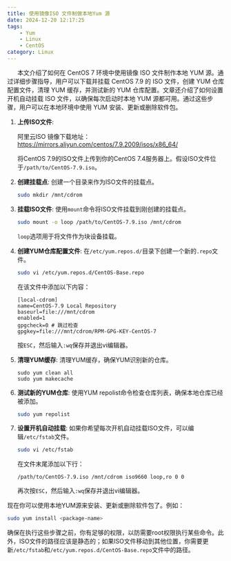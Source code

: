 ```yaml
---
title: 使用镜像ISO 文件制做本地Yum 源
date: 2024-12-20 12:17:25
tags:
    - Yum
    - Linux
    - CentOS
category: Linux
---
```


&nbsp;&nbsp;&nbsp;&nbsp;&nbsp;&nbsp;本文介绍了如何在 CentOS 7 环境中使用镜像 ISO 文件制作本地 YUM 源。通过详细步骤指导，用户可以下载并挂载 CentOS 7.9 的 ISO 文件，创建 YUM 仓库配置文件，清理 YUM 缓存，并测试新的 YUM 仓库配置。文章还介绍了如何设置开机自动挂载 ISO 文件，以确保每次启动时本地 YUM 源都可用。通过这些步骤，用户可以在本地环境中使用 YUM 安装、更新或删除软件包。

<!-- more -->

1. **上传ISO文件**:

   阿里云ISO 镜像下载地址：https://mirrors.aliyun.com/centos/7.9.2009/isos/x86_64/

   将CentOS 7.9的ISO文件上传到你的CentOS 7.4服务器上。假设ISO文件位于`/path/to/CentOS-7.9.iso`。

2. **创建挂载点**:
   创建一个目录来作为ISO文件的挂载点。

   ```sh
   sudo mkdir /mnt/cdrom
   ```

3. **挂载ISO文件**:
   使用`mount`命令将ISO文件挂载到刚创建的挂载点。

   ```sh
   sudo mount -o loop /path/to/CentOS-7.9.iso /mnt/cdrom
   ```

   `loop`选项用于将文件作为块设备挂载。

4. **创建YUM仓库配置文件**:
   在`/etc/yum.repos.d/`目录下创建一个新的`.repo`文件。

   ```sh
   sudo vi /etc/yum.repos.d/CentOS-Base.repo
   ```

   在该文件中添加以下内容：

   ```shell
   [local-cdrom]
   name=CentOS-7.9 Local Repository
   baseurl=file:///mnt/cdrom
   enabled=1
   gpgcheck=0 # 跳过检查
   gpgkey=file:///mnt/cdrom/RPM-GPG-KEY-CentOS-7
   ```

   按`ESC`，然后输入`:wq`保存并退出vi编辑器。

5. **清理YUM缓存**:
   清理YUM缓存，确保YUM识别新的仓库。

   ```shell
   sudo yum clean all
   sudo yum makecache
   ```

6. **测试新的YUM仓库**:
   使用YUM repolist命令检查仓库列表，确保本地仓库已经被添加。

   ```sh
   sudo yum repolist
   ```

7. **设置开机自动挂载**:
   如果你希望每次开机自动挂载ISO文件，可以编辑`/etc/fstab`文件。

   ```sh
   sudo vi /etc/fstab
   ```

   在文件末尾添加以下行：

   ```
   /path/to/CentOS-7.9.iso /mnt/cdrom iso9660 loop,ro 0 0
   ```

   再次按`ESC`，然后输入`:wq`保存并退出vi编辑器。

现在你可以使用本地YUM源来安装、更新或删除软件包了。例如：

```sh
sudo yum install <package-name>
```

确保在执行这些步骤之前，你有足够的权限，以防需要root权限执行某些命令。此外，ISO文件的路径应该是静态的；如果ISO文件移动到其他位置，你需要更新`/etc/fstab`和`/etc/yum.repos.d/CentOS-Base.repo`文件中的路径。

